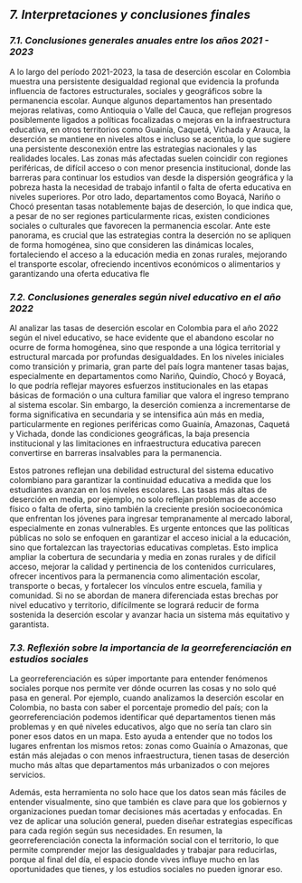 ## ***7. Interpretaciones y conclusiones finales***

### ***7.1. Conclusiones generales anuales entre los años 2021 - 2023***

A lo largo del período 2021-2023, la tasa de deserción escolar en Colombia muestra una persistente desigualdad regional que evidencia la profunda influencia de factores estructurales, sociales y geográficos sobre la permanencia escolar. Aunque algunos departamentos han presentado mejoras relativas, como Antioquia o Valle del Cauca, que reflejan progresos posiblemente ligados a políticas focalizadas o mejoras en la infraestructura educativa, en otros territorios como Guainía, Caquetá, Vichada y Arauca, la deserción se mantiene en niveles altos e incluso se acentúa, lo que sugiere una persistente desconexión entre las estrategias nacionales y las realidades locales. Las zonas más afectadas suelen coincidir con regiones periféricas, de difícil acceso o con menor presencia institucional, donde las barreras para continuar los estudios van desde la dispersión geográfica y la pobreza hasta la necesidad de trabajo infantil o falta de oferta educativa en niveles superiores. Por otro lado, departamentos como Boyacá, Nariño o Chocó presentan tasas notablemente bajas de deserción, lo que indica que, a pesar de no ser regiones particularmente ricas, existen condiciones sociales o culturales que favorecen la permanencia escolar. Ante este panorama, es crucial que las estrategias contra la deserción no se apliquen de forma homogénea, sino que consideren las dinámicas locales, fortaleciendo el acceso a la educación media en zonas rurales, mejorando el transporte escolar, ofreciendo incentivos económicos o alimentarios y garantizando una oferta educativa fle


### ***7.2. Conclusiones generales según nivel educativo en el año 2022***

Al analizar las tasas de deserción escolar en Colombia para el año 2022 según el nivel educativo, se hace evidente que el abandono escolar no ocurre de forma homogénea, sino que responde a una lógica territorial y estructural marcada por profundas desigualdades. En los niveles iniciales como transición y primaria, gran parte del país logra mantener tasas bajas, especialmente en departamentos como Nariño, Quindío, Chocó y Boyacá, lo que podría reflejar mayores esfuerzos institucionales en las etapas básicas de formación o una cultura familiar que valora el ingreso temprano al sistema escolar. Sin embargo, la deserción comienza a incrementarse de forma significativa en secundaria y se intensifica aún más en media, particularmente en regiones periféricas como Guainía, Amazonas, Caquetá y Vichada, donde las condiciones geográficas, la baja presencia institucional y las limitaciones en infraestructura educativa parecen convertirse en barreras insalvables para la permanencia.

Estos patrones reflejan una debilidad estructural del sistema educativo colombiano para garantizar la continuidad educativa a medida que los estudiantes avanzan en los niveles escolares. Las tasas más altas de deserción en media, por ejemplo, no solo reflejan problemas de acceso físico o falta de oferta, sino también la creciente presión socioeconómica que enfrentan los jóvenes para ingresar tempranamente al mercado laboral, especialmente en zonas vulnerables. Es urgente entonces que las políticas públicas no solo se enfoquen en garantizar el acceso inicial a la educación, sino que fortalezcan las trayectorias educativas completas. Esto implica ampliar la cobertura de secundaria y media en zonas rurales y de difícil acceso, mejorar la calidad y pertinencia de los contenidos curriculares, ofrecer incentivos para la permanencia como alimentación escolar, transporte o becas, y fortalecer los vínculos entre escuela, familia y comunidad. Si no se abordan de manera diferenciada estas brechas por nivel educativo y territorio, difícilmente se logrará reducir de forma sostenida la deserción escolar y avanzar hacia un sistema más equitativo y garantista.

### ***7.3. Reflexión sobre la importancia de la georreferenciación en estudios sociales***

La georreferenciación es súper importante para entender fenómenos sociales porque nos permite ver dónde ocurren las cosas y no solo qué pasa en general. Por ejemplo, cuando analizamos la deserción escolar en Colombia, no basta con saber el porcentaje promedio del país; con la georreferenciación podemos identificar qué departamentos tienen más problemas y en qué niveles educativos, algo que no sería tan claro sin poner esos datos en un mapa. Esto ayuda a entender que no todos los lugares enfrentan los mismos retos: zonas como Guainía o Amazonas, que están más alejadas o con menos infraestructura, tienen tasas de deserción mucho más altas que departamentos más urbanizados o con mejores servicios.

Además, esta herramienta no solo hace que los datos sean más fáciles de entender visualmente, sino que también es clave para que los gobiernos y organizaciones puedan tomar decisiones más acertadas y enfocadas. En vez de aplicar una solución general, pueden diseñar estrategias específicas para cada región según sus necesidades. En resumen, la georreferenciación conecta la información social con el territorio, lo que permite comprender mejor las desigualdades y trabajar para reducirlas, porque al final del día, el espacio donde vives influye mucho en las oportunidades que tienes, y los estudios sociales no pueden ignorar eso.
